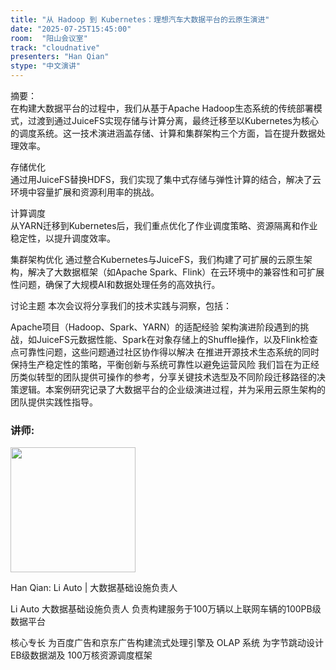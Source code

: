 ```yaml
---
title: "从 Hadoop 到 Kubernetes：理想汽车大数据平台的云原生演进"
date: "2025-07-25T15:45:00"
room:  "阳山会议室"
track: "cloudnative"
presenters: "Han Qian"
stype: "中文演讲"
---
```


摘要：  
在构建大数据平台的过程中，我们从基于Apache Hadoop生态系统的传统部署模式，过渡到通过JuiceFS实现存储与计算分离，最终迁移至以Kubernetes为核心的调度系统。这一技术演进涵盖存储、计算和集群架构三个方面，旨在提升数据处理效率。  

存储优化  
通过用JuiceFS替换HDFS，我们实现了集中式存储与弹性计算的结合，解决了云环境中容量扩展和资源利用率的挑战。  

计算调度  
从YARN迁移到Kubernetes后，我们重点优化了作业调度策略、资源隔离和作业稳定性，以提升调度效率。  

集群架构优化
通过整合Kubernetes与JuiceFS，我们构建了可扩展的云原生架构，解决了大数据框架（如Apache Spark、Flink）在云环境中的兼容性和可扩展性问题，确保了大规模AI和数据处理任务的高效执行。

讨论主题
本次会议将分享我们的技术实践与洞察，包括：

Apache项目（Hadoop、Spark、YARN）的适配经验
架构演进阶段遇到的挑战，如JuiceFS元数据性能、Spark在对象存储上的Shuffle操作，以及Flink检查点可靠性问题，这些问题通过社区协作得以解决
在推进开源技术生态系统的同时保持生产稳定性的策略，平衡创新与系统可靠性以避免运营风险
我们旨在为正经历类似转型的团队提供可操作的参考，分享关键技术选型及不同阶段迁移路径的决策逻辑。本案例研究记录了大数据平台的企业级演进过程，并为采用云原生架构的团队提供实践性指导。

### 讲师:

<img src="https://sessionize.com/image/e9db-400o400o1-pJDLPcWh44dKmtxc2n8k7U.jpg" width="200" /><br/>

Han Qian: Li Auto | 大数据基础设施负责人

Li Auto 大数据基础设施负责人
负责构建服务于100万辆以上联网车辆的100PB级数据平台

核心专长
为百度广告和京东广告构建流式处理引擎及 OLAP 系统
为字节跳动设计EB级数据湖及 100万核资源调度框架
